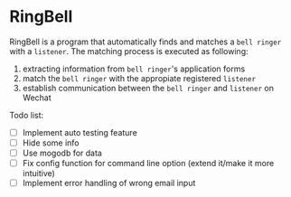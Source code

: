 # RingBell
RingBell is a program that automatically finds and matches a `bell ringer` with a `listener`. The matching process is executed as following:
1. extracting information from `bell ringer`'s application forms
2. match the `bell ringer` with the appropiate registered `listener`
3. establish communication between the `bell ringer` and `listener` on Wechat



Todo list:
- [ ] Implement auto testing feature
- [ ] Hide some info
- [ ] Use mogodb for data
- [ ] Fix config function for command line option (extend it/make it more intuitive)
- [ ] Implement error handling of wrong email input

